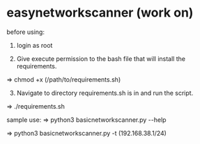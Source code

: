 # easynetworkscanner (work on)

before using:
1. login as root

2. Give execute permission to the bash file that will install the requirements. 

=>  chmod +x (/path/to/requirements.sh)

3. Navigate to directory requirements.sh is in and run the script.

=>  ./requirements.sh


sample use: 
=>  python3 basicnetworkscanner.py --help

=>  python3 basicnetworkscanner.py -t (192.168.38.1/24)
